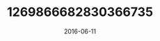 ---
title: "1269866682830366735"
cover: "2016-06-11 09.05.26 1269866682830366735_46248401"
photo: "2016-06-11 09.05.26 1269866682830366735_46248401"
date: "2016-06-11"
type: "photo"
---